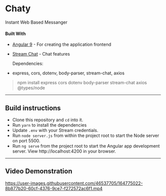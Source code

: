 # Chaty

Instant Web Based Messanger

#### Built With

- [Angular 9](https://angular.io) - For creating the application frontend
- [Stream Chat](https://getstream.io/chat/) - Chat features

  Dependencies:
- express, cors, dotenv, body-parser, stream-chat, axios

> npm install express cors dotenv body-parser stream-chat axios @types/node

---

## Build instructions

- Clone this repository and `cd` into it.
- Run `yarn` to install the dependencies
- Update `.env`  with your Stream credentials.
- Run `node server.js` from within the project root to start the Node server on port 5500.
- Run `ng serve` from the project root to start the Angular app development server. View http://localhost:4200 in your browser.

---

## Video Demonstration

https://user-images.githubusercontent.com/46537705/164775022-8b877b20-60cf-4376-9ce7-f272572ac6f1.mp4
